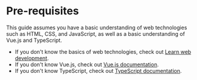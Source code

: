 # Pre-requisites

This guide assumes you have a basic understanding of web technologies such as HTML, CSS, and JavaScript, as well as a basic understanding of Vue.js and TypeScript.

- If you don't know the basics of web technologies, check out [Learn web development](https://developer.mozilla.org/en-US/docs/Learn).
- If you don't know Vue.js, check out [Vue.js documentation](https://vuejs.org/guide/introduction.html).
- If you don't know TypeScript, check out [TypeScript documentation](https://www.typescriptlang.org/docs/handbook/typescript-from-scratch.html).
